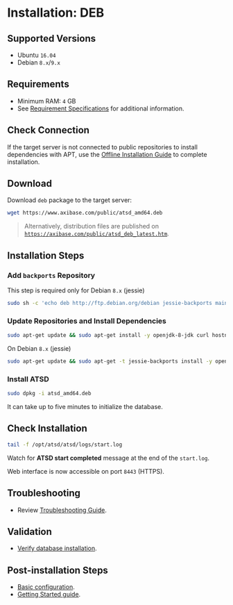 # Installation: DEB

## Supported Versions

* Ubuntu `16.04`
* Debian `8.x`/`9.x`

## Requirements

* Minimum RAM: `4` GB
* See [Requirement Specifications](./requirements.md) for additional information.

## Check Connection

If the target server is not connected to public repositories to install dependencies with APT,
use the [Offline Installation Guide](ubuntu-debian-offline.md) to complete installation.

## Download

Download `deb` package to the target server:

```bash
wget https://www.axibase.com/public/atsd_amd64.deb
```

> Alternatively, distribution files are published on [`https://axibase.com/public/atsd_deb_latest.htm`](https://axibase.com/public/atsd_deb_latest.htm).

## Installation Steps

### Add `backports` Repository

This step is required only for Debian `8.x` (jessie)

```sh
sudo sh -c 'echo deb http://ftp.debian.org/debian jessie-backports main >> /etc/apt/sources.list.d/backports.list'
```

### Update Repositories and Install Dependencies

```sh
sudo apt-get update && sudo apt-get install -y openjdk-8-jdk curl hostname net-tools iproute2 procps
```

On Debian `8.x` (jessie)

```sh
sudo apt-get update && sudo apt-get -t jessie-backports install -y openjdk-8-jdk curl hostname net-tools iproute2 procps
```

### Install ATSD

```sh
sudo dpkg -i atsd_amd64.deb
```

It can take up to five minutes to initialize the database.

## Check Installation

```sh
tail -f /opt/atsd/atsd/logs/start.log
```

Watch for **ATSD start completed** message at the end of the `start.log`.

Web interface is now accessible on port `8443` (HTTPS).

## Troubleshooting

* Review [Troubleshooting Guide](troubleshooting.md).

## Validation

* [Verify database installation](verifying-installation.md).

## Post-installation Steps

* [Basic configuration](post-installation.md).
* [Getting Started guide](../tutorials/getting-started.md).